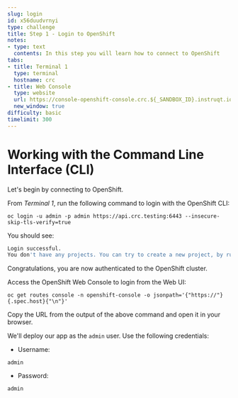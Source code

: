 ```yaml
---
slug: login
id: x56duudvrnyi
type: challenge
title: Step 1 - Login to OpenShift
notes:
- type: text
  contents: In this step you will learn how to connect to OpenShift
tabs:
- title: Terminal 1
  type: terminal
  hostname: crc
- title: Web Console
  type: website
  url: https://console-openshift-console.crc.${_SANDBOX_ID}.instruqt.io
  new_window: true
difficulty: basic
timelimit: 300
---
```

# Working with the Command Line Interface (CLI)

Let's begin by connecting to OpenShift.

From *Terminal 1*, run the following command to login with the OpenShift CLI:

```
oc login -u admin -p admin https://api.crc.testing:6443 --insecure-skip-tls-verify=true
```

You should see:

```bash
Login successful.
You don't have any projects. You can try to create a new project, by running `oc new-project <projectname>`
```

Congratulations, you are now authenticated to the OpenShift cluster.

Access the OpenShift Web Console to login from the Web UI:

```
oc get routes console -n openshift-console -o jsonpath='{"https://"}{.spec.host}{"\n"}'
```

Copy the URL from the output of the above command and open it in your browser.

We'll deploy our app as the `admin` user. Use the following credentials:

* Username:
```
admin
```
* Password:
```
admin
```
